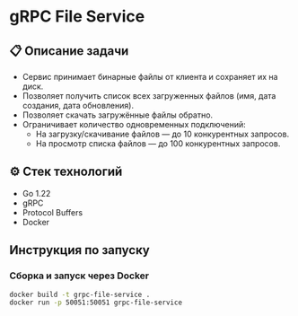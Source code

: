 # gRPC File Service

## 📋 Описание задачи

- Сервис принимает бинарные файлы от клиента и сохраняет их на диск.
- Позволяет получить список всех загруженных файлов (имя, дата создания, дата обновления).
- Позволяет скачать загружённые файлы обратно.
- Ограничивает количество одновременных подключений:
  - На загрузку/скачивание файлов — до 10 конкурентных запросов.
  - На просмотр списка файлов — до 100 конкурентных запросов.

## ⚙️ Стек технологий

- Go 1.22
- gRPC
- Protocol Buffers
- Docker

##  Инструкция по запуску

### Сборка и запуск через Docker

```bash
docker build -t grpc-file-service .
docker run -p 50051:50051 grpc-file-service
